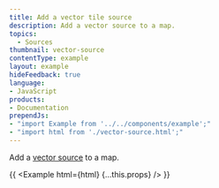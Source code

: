```yaml
---
title: Add a vector tile source
description: Add a vector source to a map.
topics:
  - Sources
thumbnail: vector-source
contentType: example
layout: example
hideFeedback: true
language:
- JavaScript
products:
- Documentation
prependJs:
- "import Example from '../../components/example';"
- "import html from './vector-source.html';"
---
```


Add a [vector source](https://docs.goong.io/docs/style-spec/sources/#vector) to a map.

{{ <Example html={html} {...this.props} /> }}
